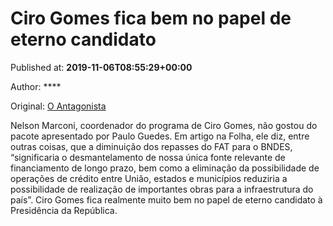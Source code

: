 
# Ciro Gomes fica bem no papel de eterno candidato

Published at: **2019-11-06T08:55:29+00:00**

Author: ****

Original: [O Antagonista](https://www.oantagonista.com/economia/ciro-gomes-fica-bem-no-papel-de-eterno-candidato/)

Nelson Marconi, coordenador do programa de Ciro Gomes, não gostou do pacote apresentado por Paulo Guedes.
Em artigo na Folha, ele diz, entre outras coisas, que a diminuição dos repasses do FAT para o BNDES, “significaria o desmantelamento de nossa única fonte relevante de financiamento de longo prazo, bem como a eliminação da possibilidade de operações de crédito entre União, estados e municípios reduziria a possibilidade de realização de importantes obras para a infraestrutura do país”.
Ciro Gomes fica realmente muito bem no papel de eterno candidato à Presidência da República.
